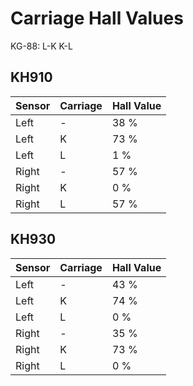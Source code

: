 # Carriage Hall Values

KG-88: L-K  K-L

## KH910

  | Sensor | Carriage | Hall Value |
  |---|---|---|
  | Left | - | 38 % |
  | Left | K | 73 % |
  | Left | L | 1 % |
  | Right | - | 57 % |
  | Right | K | 0 % |
  | Right | L | 57 % |

## KH930

  | Sensor | Carriage | Hall Value |
  |---|---|---|
  | Left | - | 43 % |
  | Left | K | 74 % |
  | Left | L | 0 % |
  | Right | - | 35 % |
  | Right | K | 73 % |
  | Right | L | 0 % |